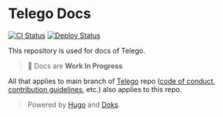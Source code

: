 # Telego Docs

[![CI Status](https://github.com/mymmrac/telego-docs/actions/workflows/ci.yml/badge.svg)](https://github.com/mymmrac/telego-docs/actions/workflows/ci.yml)
[![Deploy Status](https://github.com/mymmrac/telego-docs/actions/workflows/deploy-github.yml/badge.svg)](https://github.com/mymmrac/telego-docs/actions/workflows/deploy-github.yml)

This repository is used for docs of Telego.

> :diamond_shape_with_a_dot_inside: Docs are **Work In Progress**

All that applies to main branch of [Telego](https://github.com/mymmrac/telego) repo
([code of conduct](https://github.com/mymmrac/telego/blob/main/docs/CODE_OF_CONDUCT.md),
[contribution guidelines](https://github.com/mymmrac/telego/blob/main/docs/CONTRIBUTING.md), etc.) also applies to this
repo.

> Powered by [Hugo](https://gohugo.io) and [Doks](https://getdoks.org).
